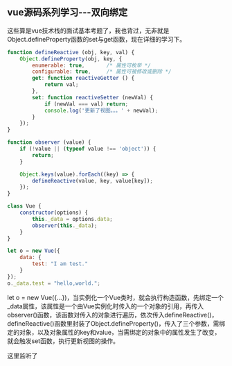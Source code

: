 ## vue源码系列学习---双向绑定

这些算是vue技术栈的面试基本考题了，我也背过，无非就是Object.defineProperty函数的set与get函数，现在详细的学习下。

```JavaScript
function defineReactive (obj, key, val) {
    Object.defineProperty(obj, key, {
        enumerable: true,       /* 属性可枚举 */
        configurable: true,     /* 属性可被修改或删除 */
        get: function reactiveGetter () {
            return val;        
        },
        set: function reactiveSetter (newVal) {
            if (newVal === val) return;
            console.log('更新了视图。。。' + newVal);
        }
    });
}

function observer (value) {
    if (!value || (typeof value !== 'object')) {
        return;
    }

    Object.keys(value).forEach((key) => {
        defineReactive(value, key, value[key]);
    });
}

class Vue {
    constructor(options) {
        this._data = options.data;
        observer(this._data);
    }
}

let o = new Vue({
    data: {
        test: "I am test."
    }
});
o._data.test = "hello,world.";

```

let o  = new Vue({...})，当实例化一个Vue类时，就会执行构造函数，先绑定一个_data属性，该属性是一个由Vue实例化时传入的一个对象的引用，再传入observer()函数，该函数对传入的对象进行遍历，依次传入defineReactive()，defineReactive()函数里封装了Object.defineProperty()，传入了三个参数，需绑定的对象，以及对象属性的key和value，当需绑定的对象中的属性发生了改变，就会触发set函数，执行更新视图的操作。

这里监听了
